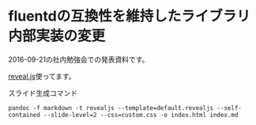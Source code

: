 # fluentdの互換性を維持したライブラリ内部実装の変更

2016-09-21の社内勉強会での発表資料です。

[reveal.js](https://github.com/hakimel/reveal.js/)使ってます。

スライド生成コマンド

```
pandoc -f markdown -t revealjs --template=default.revealjs --self-contained --slide-level=2 --css=custom.css -o index.html index.md
```

